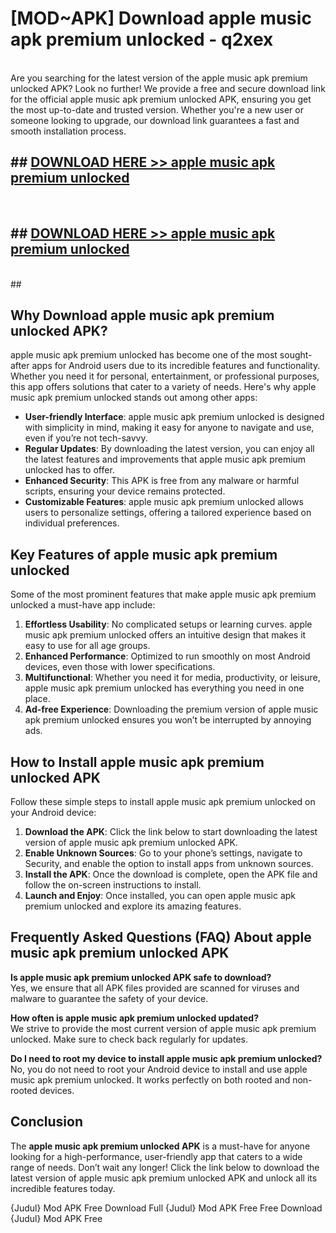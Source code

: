 # [MOD~APK] Download apple music apk premium unlocked - q2xex <br>
<br>
Are you searching for the latest version of the apple music apk premium unlocked APK? Look no further! We provide a free and secure download link for the official apple music apk premium unlocked APK, ensuring you get the most up-to-date and trusted version. Whether you're a new user or someone looking to upgrade, our download link guarantees a fast and smooth installation process.


## ##  [DOWNLOAD HERE >> apple music apk premium unlocked](http://freeplayer.one?title=apple_music_apk_premium_unlocked&ref=git)
  <br>

##  ## [DOWNLOAD HERE >> apple music apk premium unlocked](http://freeplayer.one?title=apple_music_apk_premium_unlocked&ref=git)
  <br>
  ##



## Why Download apple music apk premium unlocked APK?

apple music apk premium unlocked has become one of the most sought-after apps for Android users due to its incredible features and functionality. Whether you need it for personal, entertainment, or professional purposes, this app offers solutions that cater to a variety of needs. Here's why apple music apk premium unlocked stands out among other apps:

- **User-friendly Interface**: apple music apk premium unlocked is designed with simplicity in mind, making it easy for anyone to navigate and use, even if you’re not tech-savvy.
- **Regular Updates**: By downloading the latest version, you can enjoy all the latest features and improvements that apple music apk premium unlocked has to offer.
- **Enhanced Security**: This APK is free from any malware or harmful scripts, ensuring your device remains protected.
- **Customizable Features**: apple music apk premium unlocked allows users to personalize settings, offering a tailored experience based on individual preferences.

## Key Features of apple music apk premium unlocked

Some of the most prominent features that make apple music apk premium unlocked a must-have app include:

1. **Effortless Usability**: No complicated setups or learning curves. apple music apk premium unlocked offers an intuitive design that makes it easy to use for all age groups.
2. **Enhanced Performance**: Optimized to run smoothly on most Android devices, even those with lower specifications.
3. **Multifunctional**: Whether you need it for media, productivity, or leisure, apple music apk premium unlocked has everything you need in one place.
4. **Ad-free Experience**: Downloading the premium version of apple music apk premium unlocked ensures you won’t be interrupted by annoying ads.

## How to Install apple music apk premium unlocked APK

Follow these simple steps to install apple music apk premium unlocked on your Android device:

1. **Download the APK**: Click the link below to start downloading the latest version of apple music apk premium unlocked APK.
2. **Enable Unknown Sources**: Go to your phone’s settings, navigate to Security, and enable the option to install apps from unknown sources.
3. **Install the APK**: Once the download is complete, open the APK file and follow the on-screen instructions to install.
4. **Launch and Enjoy**: Once installed, you can open apple music apk premium unlocked and explore its amazing features.

## Frequently Asked Questions (FAQ) About apple music apk premium unlocked APK

**Is apple music apk premium unlocked APK safe to download?**  
Yes, we ensure that all APK files provided are scanned for viruses and malware to guarantee the safety of your device.

**How often is apple music apk premium unlocked updated?**  
We strive to provide the most current version of apple music apk premium unlocked. Make sure to check back regularly for updates.

**Do I need to root my device to install apple music apk premium unlocked?**  
No, you do not need to root your Android device to install and use apple music apk premium unlocked. It works perfectly on both rooted and non-rooted devices.

## Conclusion

The **apple music apk premium unlocked APK** is a must-have for anyone looking for a high-performance, user-friendly app that caters to a wide range of needs. Don’t wait any longer! Click the link below to download the latest version of apple music apk premium unlocked APK and unlock all its incredible features today.

{Judul} Mod APK Free
Download Full {Judul} Mod APK Free
Free Download {Judul} Mod APK Free

